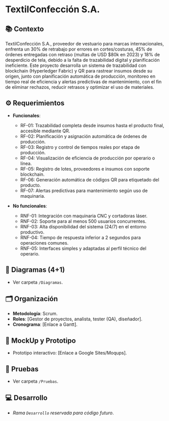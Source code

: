 # TextilConfección S.A.  

## 📚 Contexto  
TextilConfección S.A., proveedor de vestuario para marcas internacionales, enfrenta un 30% de retrabajo por errores en cortes/costuras, 45% de órdenes entregadas con retraso (multas de USD $80k en 2023) y 18% de desperdicio de tela, debido a la falta de trazabilidad digital y planificación ineficiente. Este proyecto desarrolla un sistema de trazabilidad con blockchain (Hyperledger Fabric) y QR para rastrear insumos desde su origen, junto con planificación automática de producción, monitoreo en tiempo real de eficiencia y alertas predictivas de mantenimiento, con el fin de eliminar rechazos, reducir retrasos y optimizar el uso de materiales. 

## ⚙️ Requerimientos  
- **Funcionales**:  
  - RF-01: Trazabilidad completa desde insumos hasta el producto final, accesible mediante QR.
  - RF-02: Planificación y asignación automática de órdenes de producción.
  - RF-03: Registro y control de tiempos reales por etapa de producción.
  - RF-04: Visualización de eficiencia de producción por operario o línea.
  - RF-05: Registro de lotes, proveedores e insumos con soporte blockchain.
  - RF-06: Generación automática de códigos QR para etiquetado del producto.
  - RF-07: Alertas predictivas para mantenimiento según uso de maquinaria.
    
- **No funcionales**:  
  - RNF-01: Integración con maquinaria CNC y cortadoras láser.
  - RNF-02: Soporte para al menos 500 usuarios concurrentes.
  - RNF-03: Alta disponibilidad del sistema (24/7) en el entorno productivo.
  - RNF-04: Tiempo de respuesta inferior a 2 segundos para operaciones comunes.
  - RNF-05: Interfaces simples y adaptadas al perfil técnico del operario.

## 📐 Diagramas (4+1)  
- Ver carpeta `/Diagramas`.  

## 🗂 Organización  
- **Metodología**: Scrum.  
- **Roles**: [Gestor de proyectos, analista, tester (QA), diseñador].  
- **Cronograma**: [Enlace a Gantt].  

## 🎨 MockUp y Prototipo  
- Prototipo interactivo: [Enlace a Google Sites/Moqups].  

## 🧪 Pruebas  
- Ver carpeta `/Pruebas`.  

## 💻 Desarrollo  
- *Rama `Desarrollo` reservada para código futuro*.  
